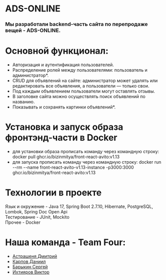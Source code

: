 # ADS-ONLINE

### Мы разработали backend-часть сайта по перепродаже вещей - ADS-ONLINE.

# Основной функционал:

- Авторизация и аутентификация пользователей.
- Распределение ролей между пользователями: пользователь и администратор*.
- CRUD для объявлений на сайте: администратор может удалять или редактировать все объявления, а пользователи — только свои.
- Под каждым объявлением пользователи могут оставлять отзывы.
- В заголовке сайта можно осуществлять поиск объявлений по названию.
- Показывать и сохранять картинки объявлений*.


# Установка и запуск образа фронтэнд-части в Docker
- для установки образа прописать команду через командную строку:
  docker pull ghcr.io/bizinmitya/front-react-avito:v1.13
- для запуска прописать команду через командную строку:
  docker run --rm --name front-react-avito-v1.13-instance -p3000:3000 ghcr.io/bizinmitya/front-react-avito:v1.13

# Технологии в проекте
Язык и окружение - Java 17, Spring Boot 2.7.10, Hibernate, PostgreSQL, Lombok, Spring Doc Open Api   
Тестирование - JUnit, Mockito   
Прочее - Docker

# Наша команда - Team Four:
- [Астрашеня Дмитрий](https://github.com/Modusen)
- [Карпов Даниил](https://github.com/danya1705)
- [Барыкин Сергей](https://github.com/Barsev174)
- [Ихтияров Виктор](https://github.com/IGuruI-1981)